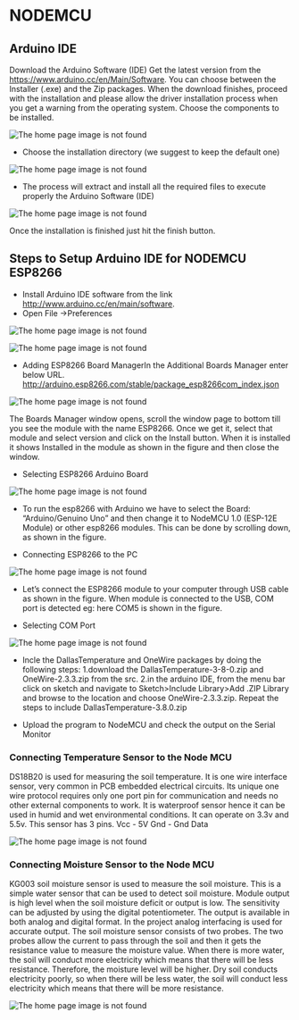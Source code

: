 #  NODEMCU
## Arduino IDE
Download the Arduino Software (IDE)
Get the latest version from the https://www.arduino.cc/en/Main/Software. You can choose between the Installer (.exe) and the Zip packages. 
When the download finishes, proceed with the installation and please allow the driver installation process when you get a warning from the operating system.
Choose the components to be installed.

![The home page image is not found](https://github.com/cw-rashmi/AISCMM/blob/master/src/NodeMCU/pics/1.jpg)

* Choose the installation directory (we suggest to keep the default one)

![The home page image is not found](https://github.com/cw-rashmi/AISCMM/blob/master/src/NodeMCU/pics/2.jpg)

* The process will extract and install all the required files to execute properly the Arduino Software (IDE)

![The home page image is not found](https://github.com/cw-rashmi/AISCMM/blob/master/src/NodeMCU/pics/3.jpg)

Once the installation is finished just hit the finish button.

## Steps to Setup Arduino IDE for NODEMCU ESP8266
* Install Arduino IDE software from the link http://www.arduino.cc/en/main/software.
* Open File ->Preferences

![The home page image is not found](https://github.com/cw-rashmi/AISCMM/blob/master/src/NodeMCU/pics/4.jpg)


![The home page image is not found](https://github.com/cw-rashmi/AISCMM/blob/master/src/NodeMCU/pics/5.jpg)

* Adding ESP8266 Board ManagerIn the Additional Boards Manager enter below URL.
http://arduino.esp8266.com/stable/package_esp8266com_index.json

![The home page image is not found](https://github.com/cw-rashmi/AISCMM/blob/master/src/NodeMCU/pics/6.jpg)

The Boards Manager window opens, scroll the window page to bottom till you see the module with the name ESP8266. Once we get it, select that module and select version and click on the Install button. When it is installed it shows Installed in the module as shown in the figure and then close the window.

* Selecting ESP8266 Arduino Board

![The home page image is not found](https://github.com/cw-rashmi/AISCMM/blob/master/src/NodeMCU/pics/7.jpg)

* To run the esp8266 with Arduino we have to select the Board: “Arduino/Genuino Uno” and then change it to NodeMCU 1.0 (ESP-12E Module) or other esp8266 modules. This can be done by scrolling down, as shown in the figure.

* Connecting ESP8266 to the PC

![The home page image is not found](https://github.com/cw-rashmi/AISCMM/blob/master/src/NodeMCU/pics/8.jpg)

*  Let’s connect the ESP8266 module to your computer through USB cable as shown in the figure. When module is connected to the USB, COM port is detected eg: here COM5 is shown in the figure.

* Selecting COM Port

![The home page image is not found](https://github.com/cw-rashmi/AISCMM/blob/master/src/NodeMCU/pics/9.jpg)

* Incle the DallasTemperature and OneWire packages by doing the following steps:
1.download the DallasTemperature-3-8-0.zip and OneWire-2.3.3.zip from the src.
2.in the arduino IDE, from the menu bar click on sketch and navigate to Sketch>Include Library>Add .ZIP Library and browse to the location and choose OneWire-2.3.3.zip. Repeat the steps to include DallasTemperature-3.8.0.zip

* Upload the program to NodeMCU and check the output on the Serial Monitor

### Connecting Temperature Sensor to the Node MCU

DS18B20 is used for measuring the soil temperature. It is one wire interface sensor, very common in PCB embedded electrical circuits. Its unique one wire protocol requires only one port pin for communication and needs no other external components to work. It is waterproof sensor hence it can be used in humid and wet environmental conditions. It can operate on 3.3v and 5.5v.
This sensor has 3 pins.
Vcc - 5V
Gnd - Gnd
Data

![The home page image is not found](https://github.com/cw-rashmi/AISCMM/blob/master/src/NodeMCU/pics/10.jpg)

### Connecting Moisture Sensor to the Node MCU
 
KG003 soil moisture sensor is used to measure the soil moisture. This is a simple water sensor that can be used to detect soil moisture. Module output is high level when the soil moisture deficit or output is low. The sensitivity can be adjusted by using the digital potentiometer. The output is available in both analog and digital format. In the project analog interfacing is used for accurate output. The soil moisture sensor consists of two probes. The two probes allow the current to pass through the soil and then it gets the resistance value to measure the moisture value. When there is more water, the soil will conduct more electricity which means that there will be less resistance. Therefore, the moisture level will be higher. Dry soil conducts electricity poorly, so when there will be less water, the soil will conduct less electricity which means that there will be more resistance. 

![The home page image is not found](https://github.com/cw-rashmi/AISCMM/blob/master/src/NodeMCU/pics/11.jpg)


